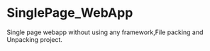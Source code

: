 # SinglePage_WebApp
Single page webapp without using any framework,File packing and Unpacking project.
